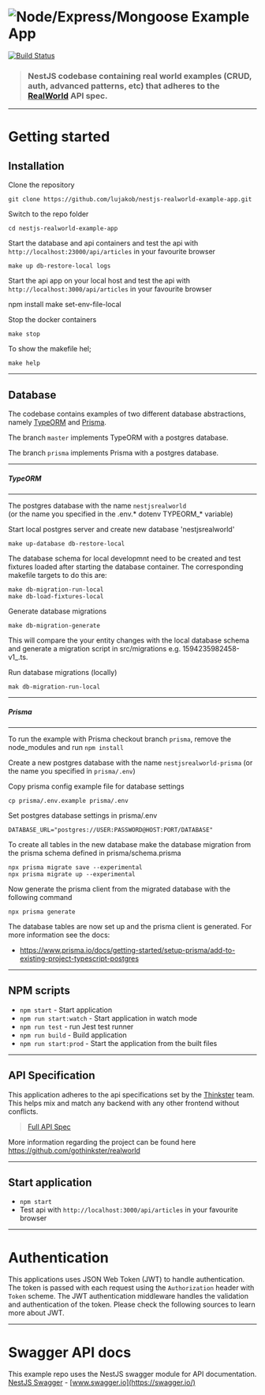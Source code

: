 # ![Node/Express/Mongoose Example App](project-logo.png)

[![Build Status](https://travis-ci.org/anishkny/node-express-realworld-example-app.svg?branch=master)](https://travis-ci.org/anishkny/node-express-realworld-example-app)

> ### NestJS codebase containing real world examples (CRUD, auth, advanced patterns, etc) that adheres to the [RealWorld](https://github.com/gothinkster/realworld-example-apps) API spec.


----------

# Getting started



## Installation

Clone the repository

    git clone https://github.com/lujakob/nestjs-realworld-example-app.git

Switch to the repo folder

    cd nestjs-realworld-example-app
    
Start the database and api containers and test the api with `http://localhost:23000/api/articles` in your favourite browser

    make up db-restore-local logs
    
Start the api app on your local host and test the api with `http://localhost:3000/api/articles` in your favourite browser

   npm install
   make set-env-file-local
    
Stop the docker containers

    make stop
    
To show the makefile hel;

    make help
    
----------

## Database

The codebase contains examples of two different database abstractions, namely [TypeORM](http://typeorm.io/) and [Prisma](https://www.prisma.io/). 
    
The branch `master` implements TypeORM with a postgres database.

The branch `prisma` implements Prisma with a postgres database.


----------

##### TypeORM

----------

The postgres database with the name `nestjsrealworld`\
(or the name you specified in the .env.* dotenv TYPEORM_* variable)

Start local postgres server and create new database 'nestjsrealworld'

    make up-database db-restore-local

The database schema for local developmnt need to be created and test fixtures loaded after starting the database container. 
The corresponding makefile targets to do this are:

    make db-migration-run-local
    make db-load-fixtures-local
    
Generate database migrations

    make db-migration-generate
    
This will compare the your entity changes with the local database schema and generate a migration script in src/migrations
e.g. 1594235982458-v1_.ts. 

Run database migrations (locally)

    mak db-migration-run-local

----------

##### Prisma

----------

To run the example with Prisma checkout branch `prisma`, remove the node_modules and run `npm install`

Create a new postgres database with the name `nestjsrealworld-prisma` (or the name you specified in `prisma/.env`)

Copy prisma config example file for database settings

    cp prisma/.env.example prisma/.env

Set postgres database settings in prisma/.env

    DATABASE_URL="postgres://USER:PASSWORD@HOST:PORT/DATABASE"

To create all tables in the new database make the database migration from the prisma schema defined in prisma/schema.prisma

    npx prisma migrate save --experimental
    npx prisma migrate up --experimental

Now generate the prisma client from the migrated database with the following command

    npx prisma generate

The database tables are now set up and the prisma client is generated. For more information see the docs:

- https://www.prisma.io/docs/getting-started/setup-prisma/add-to-existing-project-typescript-postgres


----------

## NPM scripts

- `npm start` - Start application
- `npm run start:watch` - Start application in watch mode
- `npm run test` - run Jest test runner 
- `npm run build` - Build application
- `npm run start:prod` - Start the application from the built files
----------

## API Specification

This application adheres to the api specifications set by the [Thinkster](https://github.com/gothinkster) team. This helps mix and match any backend with any other frontend without conflicts.

> [Full API Spec](https://github.com/gothinkster/realworld/tree/master/api)

More information regarding the project can be found here https://github.com/gothinkster/realworld

----------

## Start application

- `npm start`
- Test api with `http://localhost:3000/api/articles` in your favourite browser

----------

# Authentication
 
This applications uses JSON Web Token (JWT) to handle authentication. The token is passed with each request using the `Authorization` header with `Token` scheme. The JWT authentication middleware handles the validation and authentication of the token. Please check the following sources to learn more about JWT.

----------
 
# Swagger API docs

This example repo uses the NestJS swagger module for API documentation. [NestJS Swagger](https://github.com/nestjs/swagger) - [www.swagger.io](https://swagger.io/)        
